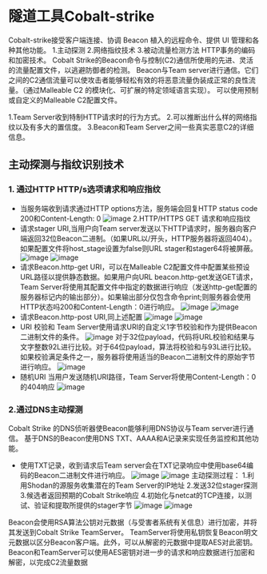 
# 隧道工具Cobalt-strike
Cobalt-strike接受客户端连接、协调 Beacon 植入的远程命令、提供 UI 管理和各种其他功能。
1.主动探测
2.网络指纹技术
3.被动流量检测方法
HTTP事务的编码和加密技术。
Cobalt Strike的Beacon命令与控制(C2)通信所使用的先进、灵活的流量配置文件，以逃避防御者的检测。
Beacon与Team server进行通信。它们之间的C2通信流量可以使攻击者能够轻松有效的将恶意流量伪装成正常的良性流量。（通过Malleable C2 的模块化、可扩展的特定领域语言实现）。
可以使用预制或自定义的Malleable C2配置文件。

1.Team Server收到特制HTTP请求时的行为方式。
2.可以推断出什么样的网络指纹以及有多大的置信度。
3.Beacon和Team Server之间一些真实恶意C2的详细信息。
## 主动探测与指纹识别技术
### 1. 通过HTTP HTTP/s选项请求和响应指纹
* 当服务端收到请求通过HTTP options方法，服务端会回复HTTP status code 200和Content-Length: 0
  ![image](https://github.com/kyre0e/kyre0e.github.io/assets/169347540/1a7e9eae-2644-498c-8410-842f802bbfe3)
2.HTTP/HTTPS GET 请求和响应指纹
* 请求stager URI,当用户向Team server发送以下HTTP请求时，服务器向客户端返回32位Beacon二进制。（如果URL以/开头，HTTP服务器将返回404）。如果配置文件将host_stage设置为false则URL stager和stager64将被屏蔽。
  ![image](https://github.com/kyre0e/kyre0e.github.io/assets/169347540/836c71a3-011d-488d-be2b-a35c572a9ac2)
  ![image](https://github.com/kyre0e/kyre0e.github.io/assets/169347540/d7d32a68-b873-4796-8ac8-a325a8c54cd3)
* 请求Beacon.http-get URI，可以在Malleable C2配置文件中配置某些预设URL路径以提供静态数据。如果用户向URL beacon.http-get发送GET请求，Team Server将使用其配置文件中指定的数据进行响应（发送http-get配置的服务器标记内的输出部分）。如果输出部分仅包含命令print;则服务器会使用HTTP状态吗200和Content-Length：0进行响应。
  ![image](https://github.com/kyre0e/kyre0e.github.io/assets/169347540/a6d7b4d0-f2ae-479a-9d34-318bbe58bd89)
![image](https://github.com/kyre0e/kyre0e.github.io/assets/169347540/a2a663d6-36a7-4aa8-b76c-94282c7c9f90)
* 请求Beacon.http-post URI,同上述配置
  ![image](https://github.com/kyre0e/kyre0e.github.io/assets/169347540/41c0e28b-7b83-4e18-bfb7-c5072aee9f02)
![image](https://github.com/kyre0e/kyre0e.github.io/assets/169347540/f0e872d5-7f26-4865-a3fd-7451ac3ffe6c)
* URI 校验和
Team Server使用请求URI的自定义1字节校验和作为提供Beacon二进制文件的条件。
![image](https://github.com/kyre0e/kyre0e.github.io/assets/169347540/e9f9ac76-0720-4b4e-8495-2bb4725be18d)
对于32位payload，代码将URL校验和结果与文字整数92L进行比较。对于64位payload，算法将校验和与93L进行比较。如果校验满足条件之一，服务器将使用适当的Beacon二进制文件的原始字节进行响应。
![image](https://github.com/kyre0e/kyre0e.github.io/assets/169347540/d627128e-c7c2-4544-b809-f0712d9caa4b)
* 随机URI
  当用户发送随机URI路径，Team Server将使用Content-Length：0的404响应
  ![image](https://github.com/kyre0e/kyre0e.github.io/assets/169347540/df7b254f-ba90-4773-ab2f-530b0cbed1b4)
### 2.通过DNS主动探测
Cobalt Strike 的DNS侦听器使Beacon能够利用DNS协议与Team server进行通信。
基于DNS的Beacon使用DNS TXT、AAAA和A记录来实现任务监控和其他功能。
* 使用TXT记录，收到请求后Team server会在TXT记录响应中使用base64编码的Beacon二进制文件进行响应。
  ![image](https://github.com/kyre0e/kyre0e.github.io/assets/169347540/53e7decf-33d7-4827-9175-14cb59f88f0b)
![image](https://github.com/kyre0e/kyre0e.github.io/assets/169347540/ffaa9cb6-1309-4187-9ea5-f459feab6e9c)
主动探测过程：
1.利用Shodan的源服务收集潜在的Team Server的IP地址
2.发送32位stager探测
3.候选者返回预期的Cobalt Strike响应
4.初始化与netcat的TCP连接，以测试、验证和提取所提供的stager字节
![image](https://github.com/kyre0e/kyre0e.github.io/assets/169347540/58545216-82f9-4408-bb15-42866ae21cc4)
![image](https://github.com/kyre0e/kyre0e.github.io/assets/169347540/d07e5f38-634b-484f-aa78-0a94cb238877)


Beacon会使用RSA算法公钥对元数据（与受害者系统有关信息）进行加密，并将其发送到Cobalt Strike TeamServer。
TeamServer将使用私钥恢复Beacon明文元数据以区分Beacon客户端。此外，可以从解密的元数据中提取AES对此密钥。
Beacon和TeamServer可以使用AES密钥对进一步的请求和响应数据进行加密和解密，以完成C2流量数据
